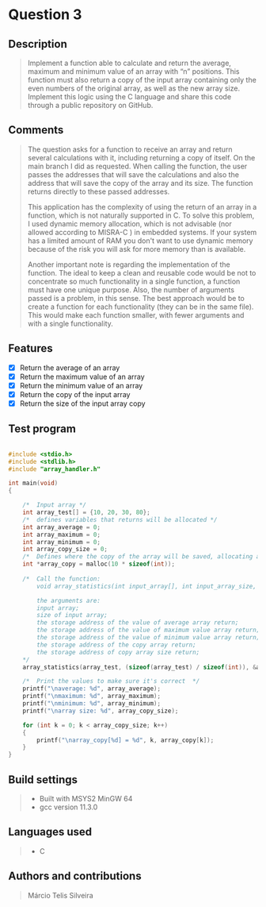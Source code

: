 # Question 3

## Description

> Implement a function able to calculate and return the average, maximum and minimum value of an array with “n” positions. This function must also return a copy of the input array containing only the even numbers of the original array, as well as the new array size. Implement this logic using the C language and share this code through a public repository on GitHub.

## Comments

> The question asks for a function to receive an array and return several calculations with it, including returning a copy of itself. On the main branch I did as requested. When calling the function, the user passes the addresses that will save the calculations and also the address that will save the copy of the array and its size. The function returns directly to these passed addresses.  
>
> This application has the complexity of using the return of an array in a function, which is not naturally supported in C. To solve this problem, I used dynamic memory allocation, which is not advisable (nor allowed according to MISRA-C ) in embedded systems. If your system has a limited amount of RAM you don't want to use dynamic memory because of the risk you will ask for more memory than is available.  
> 
> Another important note is regarding the implementation of the function. The ideal to keep a clean and reusable code would be not to concentrate so much functionality in a single function, a function must have one unique purpose. Also, the number of arguments passed is a problem, in this sense. The best approach would be to create a function for each functionality (they can be in the same file). This would make each function smaller, with fewer arguments and with a single functionality.


## Features

- [x] Return the average of an array
- [x] Return the maximum value of an array
- [x] Return the minimum value of an array
- [x] Return the copy of the input array
- [x] Return the size of the input array copy

## Test program

~~~c

#include <stdio.h>
#include <stdlib.h>
#include "array_handler.h"

int main(void)
{

    /*  Input array */
    int array_test[] = {10, 20, 30, 80};
    /*  defines variables that returns will be allocated */
    int array_average = 0;
    int array_maximum = 0;
    int array_minimum = 0;
    int array_copy_size = 0;
    /*  Defines where the copy of the array will be saved, allocating an initial memory size    */
    int *array_copy = malloc(10 * sizeof(int));
    
    /*  Call the function:
        void array_statistics(int input_array[], int input_array_size, int *average, int *maximum, int *minimum, int array_return[], int *array_copy_size_return);

        the arguments are:
        input array;
        size of input array;
        the storage address of the value of average array return;
        the storage address of the value of maximum value array return;
        the storage address of the value of minimum value array return;
        the storage address of the copy array return;
        the storage address of copy array size return;
    */
    array_statistics(array_test, (sizeof(array_test) / sizeof(int)), &array_average, &array_maximum, &array_minimum, array_copy, &array_copy_size);

    /*  Print the values to make sure it's correct  */
    printf("\naverage: %d", array_average);
    printf("\nmaximum: %d", array_maximum);
    printf("\nminimum: %d", array_minimum);
    printf("\narray size: %d", array_copy_size);

    for (int k = 0; k < array_copy_size; k++)
    {
        printf("\narray_copy[%d] = %d", k, array_copy[k]);
    }
}

~~~

## Build settings

>- Built with MSYS2 MinGW 64
>- gcc version 11.3.0

## Languages used

>- C

## Authors and contributions

> Márcio Telis Silveira
